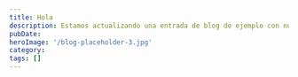 ```yaml
---
title: Hola
description: Estamos actualizando una entrada de blog de ejemplo con nuevas adiciones.
pubDate: 
heroImage: '/blog-placeholder-3.jpg'
category: 
tags: []
---
```

